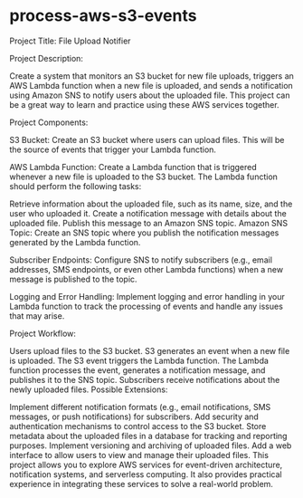 # process-aws-s3-events
Project Title: File Upload Notifier

Project Description:

Create a system that monitors an S3 bucket for new file uploads, triggers an AWS Lambda function when a new file is uploaded, and sends a notification using Amazon SNS to notify users about the uploaded file. This project can be a great way to learn and practice using these AWS services together.

Project Components:

S3 Bucket: Create an S3 bucket where users can upload files. This will be the source of events that trigger your Lambda function.

AWS Lambda Function: Create a Lambda function that is triggered whenever a new file is uploaded to the S3 bucket. The Lambda function should perform the following tasks:

Retrieve information about the uploaded file, such as its name, size, and the user who uploaded it.
Create a notification message with details about the uploaded file.
Publish this message to an Amazon SNS topic.
Amazon SNS Topic: Create an SNS topic where you publish the notification messages generated by the Lambda function.

Subscriber Endpoints: Configure SNS to notify subscribers (e.g., email addresses, SMS endpoints, or even other Lambda functions) when a new message is published to the topic.

Logging and Error Handling: Implement logging and error handling in your Lambda function to track the processing of events and handle any issues that may arise.

Project Workflow:

Users upload files to the S3 bucket.
S3 generates an event when a new file is uploaded.
The S3 event triggers the Lambda function.
The Lambda function processes the event, generates a notification message, and publishes it to the SNS topic.
Subscribers receive notifications about the newly uploaded files.
Possible Extensions:

Implement different notification formats (e.g., email notifications, SMS messages, or push notifications) for subscribers.
Add security and authentication mechanisms to control access to the S3 bucket.
Store metadata about the uploaded files in a database for tracking and reporting purposes.
Implement versioning and archiving of uploaded files.
Add a web interface to allow users to view and manage their uploaded files.
This project allows you to explore AWS services for event-driven architecture, notification systems, and serverless computing. It also provides practical experience in integrating these services to solve a real-world problem.
